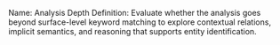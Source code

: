 Name: Analysis Depth
Definition: Evaluate whether the analysis goes beyond surface-level keyword matching to explore contextual relations, implicit semantics, and reasoning that supports entity identification.